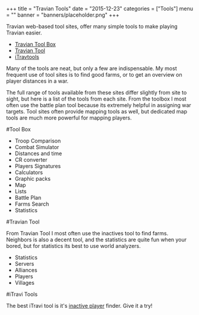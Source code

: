 +++
title = "Travian Tools"
date = "2015-12-23"
categories = ["Tools"]
menu = ""
banner = "banners/placeholder.png"
+++

Travian web-based tool sites, offer many simple tools to make playing Travian easier.

* [Travian Tool Box](http://www.traviantoolbox.com/en/)
* [Travian Tool](http://www.traviantool.com/en-US/)
* [iTravtools](http://itravtools.com/)

Many of the tools are neat, but only a few are indispensable. My most frequent use of tool sites is to find good farms, or to get an overview on player distances in a war.

The full range of tools available from these sites differ slightly from site to sight, but here is a list of the tools from each site. From the toolbox I most often use the battle plan tool because its extremely helpful in assigning war targets. Tool sites often provide mapping tools as well, but dedicated map tools are much more powerful for mapping players.

#Tool Box

* Troop Comparison
* Combat Simulator
* Distances and time
* CR converter
* Players Signatures
* Calculators
* Graphic packs
* Map
* Lists
* Battle Plan
* Farms Search
* Statistics

#Travian Tool

From Travian Tool I most often use the inactives tool to find farms. Neighbors is also a decent tool, and the statistics are quite fun when your bored, but for statistics its best to use world analyzers.

* Statistics
* Servers
* Alliances
* Players
* Villages

#iTravi Tools

The best iTravi tool is it's [inactive player](http://itravtools.com/travian-analyser/travian-inactive-player-around/) finder. Give it a try!